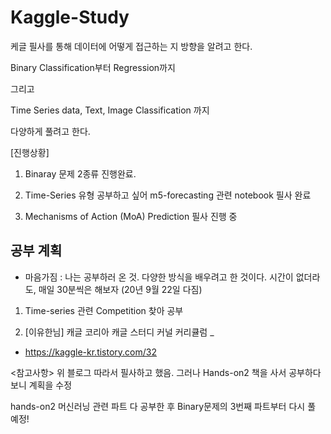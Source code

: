 # Kaggle-Study

케글 필사를 통해 데이터에 어떻게 접근하는 지 방향을 알려고 한다.

Binary Classification부터 Regression까지 

그리고 

Time Series data, Text, Image Classification 까지

다양하게 풀려고 한다.




[진행상황]
1. Binaray 문제 2종류 진행완료.

2. Time-Series 유형 공부하고 싶어 m5-forecasting 관련 notebook 필사 완료

3.  Mechanisms of Action (MoA) Prediction 필사 진행 중



## 공부 계획
* 마음가짐 : 나는 공부하러 온 것. 다양한 방식을 배우려고 한 것이다.
  시간이 없더라도, 매일 30분씩은 해보자 (20년 9월 22일 다짐)

1. Time-series 관련 Competition 찾아 공부

2. [이유한님] 캐글 코리아 캐글 스터디 커널 커리큘럼 _ 
 - https://kaggle-kr.tistory.com/32
 

<참고사항>
위 블로그 따라서 필사하고 했음. 그러나 Hands-on2 책을 사서 공부하다보니 계획을 수정

hands-on2 머신러닝 관련 파트 다 공부한 후 Binary문제의 3번째 파트부터 다시 풀 예정!

